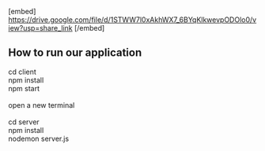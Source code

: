 [embed] https://drive.google.com/file/d/1STWW7l0xAkhWX7_6BYqKlkwevpODOlo0/view?usp=share_link [/embed]
<h2>How to run our application</h2>
cd client <br>
npm install<br>
npm start<br>

<br>
open a new terminal<br><br>
cd server<br>
npm install<br>
nodemon server.js
